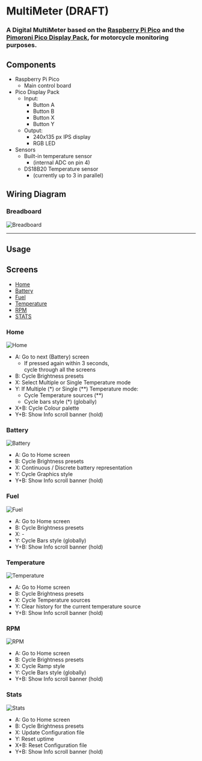# MultiMeter (DRAFT)

### A Digital MultiMeter based on the [Raspberry Pi Pico](https://www.raspberrypi.org/products/raspberry-pi-pico/) and the [Pimoroni Pico Display Pack](https://shop.pimoroni.com/products/pico-display-pack), for motorcycle monitoring purposes.

## Components
- Raspberry Pi Pico
  - Main control board
- Pico Display Pack
  - Input:
    - Button A
    - Button B
    - Button X
    - Button Y
  - Output:
    - 240x135 px IPS display
    - RGB LED
- Sensors
  - Built-in temperature sensor
    - (internal ADC on pin 4)
  - DS18B20 Temperature sensor
    - (currently up to 3 in parallel)

## Wiring Diagram
### Breadboard
![Breadboard](https://lh3.googleusercontent.com/pw/AM-JKLXL85_Idbb3gWbf9R2kGnM6V2rCgni5Bkqi5iXfEr17kTAaiILxOcSAr_75dyG5yG6MaF1wZdk9zgJaEIjLYNVVo-oQGpdGmY1BgSLjT5BdzeRqhGC0syIUG0vCKQ-imdqL0K-JVeibcEyUr8TJiZcICQ=s800-no)

---
## Usage

## Screens
- [Home](#Home)
- [Battery](#Battery)
- [Fuel](#Fuel)
- [Temperature](#Temperature)
- [RPM](#RPM)
- [STATS](#STATS)

### Home
![Home](https://lh3.googleusercontent.com/pw/ACtC-3fY9eTrfeXZWzNof3XDhlGW4b0iINYiCK-arYHpiaK88f8zIZf4uVtTmwLXD-MLb32lzvW6lec1UicTL3cPUCY_-cxZ3S_L31h9lXh_ZYtvAxzrkHlZ4aJ4AoH3m6Uu3duIu12AwbdDtfm1ebb0GLGcgw=s360-no)
- A: Go to next (Battery) screen
  - If pressed again within 3 seconds,  
    cycle through all the screens
- B: Cycle Brightness presets
- X: Select Multiple or Single Temperature mode
- Y: If Multiple (*) or Single (**) Temperature mode:
  - Cycle Temperature sources (**)
  - Cycle bars style (*) (globally)
- X+B: Cycle Colour palette
- Y+B: Show Info scroll banner (hold)

### Battery
![Battery](https://lh3.googleusercontent.com/pw/ACtC-3cRZARVqOj3eLK5HT7IEDH3oCYMBrJzV4IoWjkwxWfUzRoq7lWQxgcGSRjmvslOcRkJf_uW_Sdo6ap8LsXDHEeFBLG9Z9mpcQSjHWTzUqFLHen39trysQos4LUzx7lbxWpI1GizDKkDiM-RH9BDpUiKWg=s360-no)
- A: Go to Home screen
- B: Cycle Brightness presets
- X: Continuous / Discrete battery representation
- Y: Cycle Graphics style
- Y+B: Show Info scroll banner (hold)

### Fuel
![Fuel](https://lh3.googleusercontent.com/pw/ACtC-3d7aUP9n-YRlb5fsQiasavigt714aPAeRD7GU68PknZSBcmQNHQT0gwDpSYR_YjRP1dSf8yflQwINJtYklD0VDCdsSYpglslzOmpUgbf4kJoRtjDThOLJEhuTSJ7TfcW4AJs2xkhtPTBlDIq1NlBzDNAg=s360-no)
- A: Go to Home screen
- B: Cycle Brightness presets
- X: -
- Y: Cycle Bars style (globally)
- Y+B: Show Info scroll banner (hold)

### Temperature
![Temperature](https://lh3.googleusercontent.com/pw/ACtC-3coIj2x-SY4z49AYYzUJ3evlu42Rx1Y3xH_y1HIIIZiQ3ibLfleVxyZkxa3Ut2fy_180udtPBvJxI8quuaL5al4tQaowoahNqSa8kXINlJnDUQf5fyY7LQvsKse6ElqJzbGJ1bWASWyciXLHtaTbubgnA=s360-no)
- A: Go to Home screen
- B: Cycle Brightness presets
- X: Cycle Temperature sources
- Y: Clear history for the current temperature source
- Y+B: Show Info scroll banner (hold)

### RPM
![RPM](https://lh3.googleusercontent.com/pw/ACtC-3c_I22cnapZiIY0lHnfPxvrPQy21NtyiYpFDa4_dSBl648UofLTzzr9HfIoObmCWqJxcgv_a8cuPvcN9oUpI8is89dyV_Uw855apra5aaxx1Xd9MiwaeomLO9Rl2M_8R49kOouLLNBiRTrSAAJlZLwvVg=s360-no)
- A: Go to Home screen
- B: Cycle Brightness presets
- X: Cycle Ramp style
- Y: Cycle Bars style (globally)
- Y+B: Show Info scroll banner (hold)

### Stats
![Stats](https://lh3.googleusercontent.com/pw/ACtC-3dVguPgP7rk9ptkmF1MP5YwwX98OmDm8XHYJYvoPkmUOCD0PzqJklYjjDLlXXmitVA3WT6abCaqWDLYhKK0s453_RgzQXyZeOpaOMzo3ucDMo3LDURMm4J5ILmOYr5Vfcd4PZfm2JuK_cuEOY3sB7S9iA=s360-no)
- A: Go to Home screen
- B: Cycle Brightness presets
- X: Update Configuration file
- Y: Reset uptime
- X+B: Reset Configuration file
- Y+B: Show Info scroll banner (hold)
